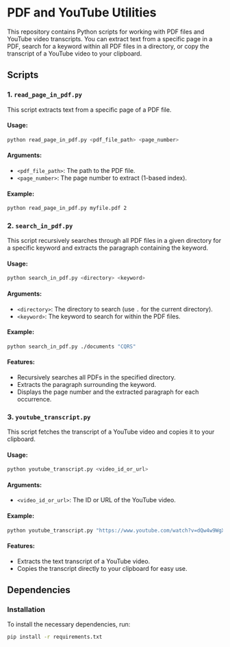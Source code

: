 
# PDF and YouTube Utilities

This repository contains Python scripts for working with PDF files and YouTube video transcripts. You can extract text from a specific page in a PDF, search for a keyword within all PDF files in a directory, or copy the transcript of a YouTube video to your clipboard.

## Scripts

### 1. `read_page_in_pdf.py`
This script extracts text from a specific page of a PDF file.

#### Usage:
```bash
python read_page_in_pdf.py <pdf_file_path> <page_number>
```

#### Arguments:
- `<pdf_file_path>`: The path to the PDF file.
- `<page_number>`: The page number to extract (1-based index).

#### Example:
```bash
python read_page_in_pdf.py myfile.pdf 2
```

### 2. `search_in_pdf.py`
This script recursively searches through all PDF files in a given directory for a specific keyword and extracts the paragraph containing the keyword.

#### Usage:
```bash
python search_in_pdf.py <directory> <keyword>
```

#### Arguments:
- `<directory>`: The directory to search (use `.` for the current directory).
- `<keyword>`: The keyword to search for within the PDF files.

#### Example:
```bash
python search_in_pdf.py ./documents "CQRS"
```

#### Features:
- Recursively searches all PDFs in the specified directory.
- Extracts the paragraph surrounding the keyword.
- Displays the page number and the extracted paragraph for each occurrence.

### 3. `youtube_transcript.py`
This script fetches the transcript of a YouTube video and copies it to your clipboard.

#### Usage:
```bash
python youtube_transcript.py <video_id_or_url>
```

#### Arguments:
- `<video_id_or_url>`: The ID or URL of the YouTube video.

#### Example:
```bash
python youtube_transcript.py "https://www.youtube.com/watch?v=dQw4w9WgXcQ"
```

#### Features:
- Extracts the text transcript of a YouTube video.
- Copies the transcript directly to your clipboard for easy use.

## Dependencies

### Installation

To install the necessary dependencies, run:
```bash
pip install -r requirements.txt
```
